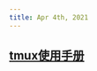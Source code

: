 ```yaml
---
title: Apr 4th, 2021
---
```


## [tmux使用手册](https://louiszhai.github.io/2017/09/30/tmux/#%E5%AF%BC%E8%AF%BB)
